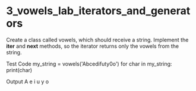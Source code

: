 # 3_vowels_lab_iterators_and_generators
Create a class called vowels, which should receive a string. Implement the __iter__ and __next__ methods, so the iterator returns only the vowels from the string.

Test Code
my_string = vowels('Abcedifuty0o')
for char in my_string:
    print(char)


Output
A
e
i
u
y
o

